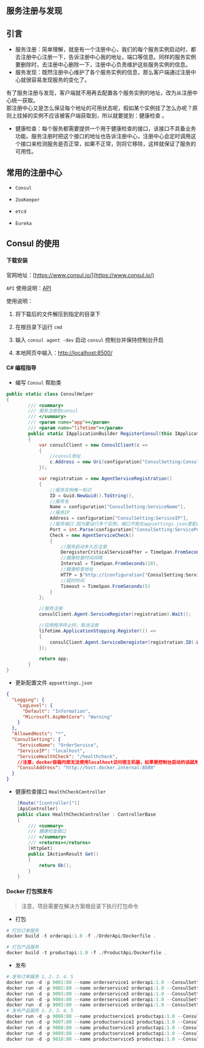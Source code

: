 ## 服务注册与发现

## 引言

- 服务注册：简单理解，就是有一个注册中心，我们的每个服务实例启动时，都去注册中心注册一下，告诉注册中心我的地址，端口等信息。同样的服务实例要删除时，去注册中心删除一下，注册中心负责维护这些服务实例的信息。
- 服务发现：既然注册中心维护了各个服务实例的信息，那么客户端通过注册中心就很容易发现服务的变化了。

有了服务注册与发现，客户端就不用再去配置各个服务实例的地址，改为从注册中心统一获取。  
那注册中心又是怎么保证每个地址的可用状态呢，假如某个实例挂了怎么办呢？原则上挂掉的实例不应该被客户端获取到，所以就要提到：健康检查 。

- 健康检查：每个服务都需要提供一个用于健康检查的接口，该接口不具备业务功能。服务注册时把这个接口的地址也告诉注册中心，注册中心会定时调用这个接口来检测服务是否正常，如果不正常，则将它移除，这样就保证了服务的可用性。

## 常用的注册中心

- `Consul`

- `ZooKeeper`

- `etcd`

- `Eureka`

## Consul 的使用

#### 下载安装

官网地址：[https://www.consul.io/](https://www.consul.io/)

`API` 使用说明：[API](https://www.consul.io/api-docs)

使用说明：

1. 将下载后的文件解压到指定的目录下

2. 在根目录下运行 `cmd`

3. 输入 `consul agent -dev` 启动 `consul` 控制台并保持控制台开启

4. 本地网页中输入：[http://localhost:8500/](http://localhost:8500/)

#### C# 编程指导

- 编写 `Consul` 帮助类

```csharp
public static class ConsulHelper
{
        /// <summary>
        /// 服务注册到consul
        /// </summary>
        /// <param name="app"></param>
        /// <param name="lifetime"></param>
        public static IApplicationBuilder RegisterConsul(this IApplicationBuilder app, IConfiguration configuration, IHostApplicationLifetime lifetime)
        {
            var consulClient = new ConsulClient(c =>
            {
                //consul地址
                c.Address = new Uri(configuration["ConsulSetting:ConsulAddress"]);
            });

            var registration = new AgentServiceRegistration()
            {
                //服务实例唯一标识
                ID = Guid.NewGuid().ToString(),
                //服务名
                Name = configuration["ConsulSetting:ServiceName"],
                //服务IP
                Address = configuration["ConsulSetting:ServiceIP"],
                //服务端口 因为要运行多个实例，端口不能在appsettings.json里配置，在docker容器运行时传入
                Port = int.Parse(configuration["ConsulSetting:ServicePort"]),
                Check = new AgentServiceCheck()
                {
                    //服务启动多久后注册
                    DeregisterCriticalServiceAfter = TimeSpan.FromSeconds(5),
                    //健康检查时间间隔
                    Interval = TimeSpan.FromSeconds(10),
                    //健康检查地址
                    HTTP = $"http://{configuration["ConsulSetting:ServiceIP"]}:{configuration["ConsulSetting:ServicePort"]}{configuration["ConsulSetting:ServiceHealthCheck"]}",
                    //超时时间
                    Timeout = TimeSpan.FromSeconds(5)
                }
            };

            //服务注册
            consulClient.Agent.ServiceRegister(registration).Wait();

            //应用程序终止时，取消注册
            lifetime.ApplicationStopping.Register(() =>
            {
                consulClient.Agent.ServiceDeregister(registration.ID).Wait();
            });

            return app;
        }
}
```

- 更新配置文件 `appsettings.json`

```json
{
  "Logging": {
    "LogLevel": {
      "Default": "Information",
      "Microsoft.AspNetCore": "Warning"
    }
  },
  "AllowedHosts": "*",
  "ConsulSetting": {
    "ServiceName": "OrderService",
    "ServiceIP": "localhost",
    "ServiceHealthCheck": "/healthcheck",
    //注意，docker容器内部无法使用localhost访问宿主机器，如果是控制台启动的话就用localhost
    "ConsulAddress": "http://host.docker.internal:8500"
  }
}
```

- 健康检查接口 `HealthCheckController`

```csharp
    [Route("[controller]")]
    [ApiController]
    public class HealthCheckController : ControllerBase
    {
        /// <summary>
        /// 健康检查接口
        /// </summary>
        /// <returns></returns>
        [HttpGet]
        public IActionResult Get()
        {
            return Ok();
        }
    }
```

#### Docker 打包预发布

> 注意，项目需要在解决方案根目录下执行打包命令

- 打包

```powershell
# 打包订单服务
docker build -t orderapi:1.0 -f ./OrderApi/Dockerfile .

# 打包产品服务
docker build -t productapi:1.0 -f ./ProductApi/Dockerfile .
```

- 发布

```powershell
# 发布订单服务 1、2、3、4、5
docker run -d -p 9001:80 --name orderservice1 orderapi:1.0 --ConsulSetting:ServicePort="9001"
docker run -d -p 9002:80 --name orderservice2 orderapi:1.0 --ConsulSetting:ServicePort="9002"
docker run -d -p 9003:80 --name orderservice3 orderapi:1.0 --ConsulSetting:ServicePort="9003"
docker run -d -p 9004:80 --name orderservice4 orderapi:1.0 --ConsulSetting:ServicePort="9004"
docker run -d -p 9005:80 --name orderservice5 orderapi:1.0 --ConsulSetting:ServicePort="9005"
# 发布产品服务 1、2、3、4、5
docker run -d -p 9006:80 --name productservice1 productapi:1.0 --ConsulSetting:ServicePort="9006"
docker run -d -p 9007:80 --name productservice2 productapi:1.0 --ConsulSetting:ServicePort="9007"
docker run -d -p 9008:80 --name productservice3 productapi:1.0 --ConsulSetting:ServicePort="9008"
docker run -d -p 9009:80 --name productservice4 productapi:1.0 --ConsulSetting:ServicePort="9009"
docker run -d -p 9010:80 --name productservice5 productapi:1.0 --ConsulSetting:ServicePort="9010"
```
